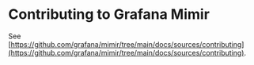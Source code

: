 # Contributing to Grafana Mimir

See [https://github.com/grafana/mimir/tree/main/docs/sources/contributing](https://github.com/grafana/mimir/tree/main/docs/sources/contributing).
